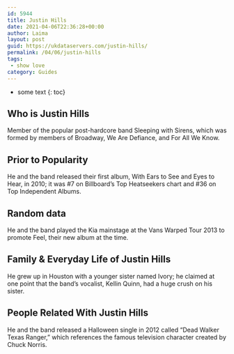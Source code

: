 ```yaml
---
id: 5944
title: Justin Hills
date: 2021-04-06T22:36:28+00:00
author: Laima
layout: post
guid: https://ukdataservers.com/justin-hills/
permalink: /04/06/justin-hills
tags:
 - show love
category: Guides
---
```


* some text
{: toc}


## Who is Justin Hills
                  
                  
                  
Member of the popular post-hardcore band Sleeping with Sirens, which was formed by members of Broadway, We Are Defiance, and For All We Know. 
                  
              
            
              
            
                
                
                
## Prior to Popularity
                  
                  
                  
He and the band released their first album, With Ears to See and Eyes to Hear, in 2010; it was #7 on Billboard&#8217;s Top Heatseekers chart and #36 on Top Independent Albums. 
                  
              
            
              
            
                
                
                
## Random data
                  
                  
                  
He and the band played the Kia mainstage at the Vans Warped Tour 2013 to promote Feel, their new album at the time. 
                  
              
            
              
            
                
                
                
## Family & Everyday Life of Justin Hills
                  
                  
                  
He grew up in Houston with a younger sister named Ivory; he claimed at one point that the band&#8217;s vocalist, Kellin Quinn, had a huge crush on his sister. 
                  
              
            
              
            
                
                
                
## People Related With Justin Hills
                  
                  
                  
He and the band released a Halloween single in 2012 called &#8220;Dead Walker Texas Ranger,&#8221; which references the famous television character created by Chuck Norris. 
                  
              
            
              
            
                
              
            
              
              
            
            
              
            
          
          
          